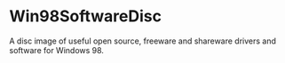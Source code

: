 # Win98SoftwareDisc
A disc image of useful open source, freeware and shareware drivers and software for Windows 98.
